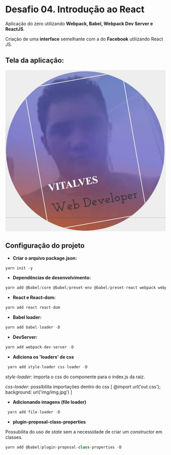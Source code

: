 # Desafio 04. Introdução ao React

Aplicação do zero utilizando **Webpack, Babel, Webpack Dev Server e ReactJS**.

Criação de uma **interface** semelhante com a do **Facebook** utilizando React JS.

## Tela da aplicação:

![Facebook](assets/facebook.jpg)

## Configuração do projeto

- **Criar o arquivo package.json:**
```js
yarn init -y
```

- **Dependências de desenvolvimento:**
```js
yarn add @babel/core @babel/preset-env @babel/preset-react webpack webpack-cli -D
```

- **React e React-dom:**
```js
yarn add react react-dom
```

- **Babel loader:**
```js
yarn add babel-loader -D
```

- **DevServer:**
```js
yarn add webpack-dev-server -D
```

- **Adiciona os 'loaders' de css**

```js
 yarn add style-loader css-loader -D
```

*style-loader:* importa o css do componente para o index.js da raiz.

*css-loader:* possibilita importações dentro do css [ @import url('out.css'); background: url('img/img.jpg') ]

- **Adicionando imagens (file loader)**

```js
 yarn add file-loader -D
```

- **plugin-proposal-class-properties**

Possubilita do uso de *state* sem a necessidade de criar um *constructor* em classes.

```js
yarn add @babel/plugin-proposal-class-properties -D
```
